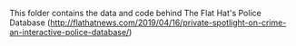 This folder contains the data and code behind The Flat Hat's Police Database (http://flathatnews.com/2019/04/16/private-spotlight-on-crime-an-interactive-police-database/)

